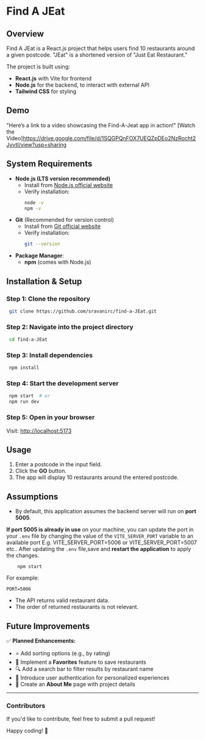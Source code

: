 # Find A JEat

## Overview
Find A JEat is a React.js project that helps users find 10 restaurants around a given postcode. "JEat" is a shortened version of "Just Eat Restaurant."

The project is built using:
- **React.js** with Vite for frontend
- **Node.js** for the backend, to interact with external API
- **Tailwind CSS** for styling

## Demo
"Here’s a link to a video showcasing the Find-A-Jeat app in action!"
[Watch the Video]https://drive.google.com/file/d/1SQGPQnFOX7UEQZpDEo2NzRocht2Jyvtl/view?usp=sharing

## System Requirements

- **Node.js (LTS version recommended)**
  - Install from [Node.js official website](https://nodejs.org/)
  - Verify installation:
    ```sh
    node -v
    npm -v
    ```
- **Git** (Recommended for version control)
  - Install from [Git official website](https://git-scm.com/)
  - Verify installation:
    ```sh
    git --version
    ```
- **Package Manager**:
  - **npm** (comes with Node.js)

## Installation & Setup

### Step 1: Clone the repository
```sh
 git clone https://github.com/sravanirc/find-a-JEat.git
```

### Step 2: Navigate into the project directory
```sh
 cd find-a-JEat
```

### Step 3: Install dependencies
```sh
 npm install
```

### Step 4: Start the development server
```sh
 npm start  # or
 npm run dev
```

### Step 5: Open in your browser
Visit: [http://localhost:5173](http://localhost:5173)

## Usage
1. Enter a postcode in the input field.
2. Click the **GO** button.
3. The app will display 10 restaurants around the entered postcode.



## Assumptions
- By default, this application assumes the backend server will run on **port 5005**.

**If port 5005 is already in use** on your machine, you can update the port in your `.env` file by changing the value of the `VITE_SERVER_PORT` variable to an available port E.g. VITE_SERVER_PORT=5006 or VITE_SERVER_PORT=5007 etc..
After updating the `.env` file,save and **restart the application** to apply the changes.
``` ctrl + C 
    npm start
```

For example:
``` ./.env
PORT=5006
```
- The API returns valid restaurant data.
- The order of returned restaurants is not relevant.

## Future Improvements
✅ **Planned Enhancements:**
- ⭐ Add sorting options (e.g., by rating)
- 📌 Implement a **Favorites** feature to save restaurants
- 🔍 Add a search bar to filter results by restaurant name
- 🔑 Introduce user authentication for personalized experiences
- 📄 Create an **About Me** page with project details

---
### Contributors
If you'd like to contribute, feel free to submit a pull request!

Happy coding! 🚀
